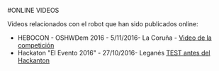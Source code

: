 #ONLINE VIDEOS

Videos relacionados con el robot que han sido publicados online:

* HEBOCON - OSHWDem 2016 - 5/11/2016- La Coruña - <a href="https://youtu.be/syvnGW0P9tE">Video de la competición</a>
* Hackaton "El Evento 2016" - 27/10/2016- Leganés <a href="https://youtu.be/syvnGW0P9tE">TEST antes del Hackanton</a> 
